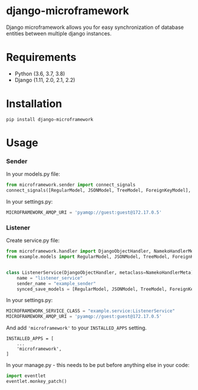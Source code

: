 # django-microframework

Django microframework allows you for easy synchronization of database entities between multiple django instances.

# Requirements

* Python (3.6, 3.7, 3.8)
* Django (1.11, 2.0, 2.1, 2.2)

# Installation
    pip install django-microframework

# Usage
### Sender
In your models.py file:
```python
from microframework.sender import connect_signals
connect_signals([RegularModel, JSONModel, TreeModel, ForeignKeyModel], 'example_sender')
```
In your settings.py:
```python
MICROFRAMEWORK_AMQP_URI = 'pyamqp://guest:guest@172.17.0.5'
```

### Listener
Create service.py file:
```python
from microframework.handler import DjangoObjectHandler, NamekoHandlerMeta
from example.models import RegularModel, JSONModel, TreeModel, ForeignKeyModel


class ListenerService(DjangoObjectHandler, metaclass=NamekoHandlerMeta):
    name = "listener_service"
    sender_name = "example_sender"
    synced_save_models = [RegularModel, JSONModel, TreeModel, ForeignKeyModel]
```
In your settings.py:
```python
MICROFRAMEWORK_SERVICE_CLASS = "example.service:ListenerService"
MICROFRAMEWORK_AMQP_URI = 'pyamqp://guest:guest@172.17.0.5'
```

And add `'microframework'` to your `INSTALLED_APPS` setting.

    INSTALLED_APPS = [
        ...
        'microframework',
    ]
In your manage.py - this needs to be put before anything else in your code:
```python
import eventlet
eventlet.monkey_patch()
```

